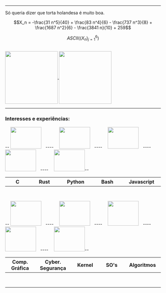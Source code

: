 <hr>

Só queria dizer que torta holandesa é muito boa. 

$$X_n = -\frac{31 n^5}{40} + \frac{83 n^4}{6} - \frac{737 n^3}{8} + \frac{1687 n^2}{6} - \frac{3841 n}{10} + 259$$

$$ASCII((X_n)_{j=1}^6)$$

<br>

<a href="https://github.com/anuraghazra/github-readme-stats">
    <img height="170em" align="center" src="https://github-readme-stats.vercel.app/api?username=Dantae-Jekins&show_icons=true&theme=synthwave&custom_title=Status"> 
</a>

<a href="https://github.com/anuraghazra/github-readme-stats">
    <img height="170em" align="center" src="https://github-readme-stats.vercel.app/api/top-langs/?username=Dantae-Jekins&hide=jupyter%20notebook&layout=compact&theme=synthwave&custom_title=Linguagens&">
</a>

<hr>

### **Interesses e experiências:**

--
<img src="https://cdn.jsdelivr.net/gh/devicons/devicon/icons/c/c-original.svg"    
width="100px"
height="70px"
/> ---- 
<img src="https://cdn.jsdelivr.net/gh/devicons/devicon/icons/rust/rust-plain.svg"
    width="100px"
    height="70px"
/> ---- 
<img src="https://cdn.jsdelivr.net/gh/devicons/devicon/icons/python/python-original.svg"
    width="100px"
    height="70px"
/> ---- 
<img src="https://cdn.jsdelivr.net/gh/devicons/devicon/icons/bash/bash-original.svg"
    width="100px"
    height="70px"
/> ---- 
<img src="https://cdn.jsdelivr.net/gh/devicons/devicon/icons/javascript/javascript-original.svg"
    width="100px"
    height="70px"
/>--
<table table-layout="fixed">
<tr>
 <th scope="col" width="156px">C</th>
 <th scope="col" width="156px">Rust</th>
 <th scope="col" width="156px">Python</th>
 <th scope="col" width="156px">Bash</th>
 <th scope="col" width="156px">Javascript</th>
</tr>
 </table>

<br>

--
<img src="https://img.icons8.com/external-inipagistudio-lineal-color-inipagistudio/64/000000/external-cube-augmented-reality-inipagistudio-lineal-color-inipagistudio.png"
    width="100px"
    height="80px"
/> ---- 
<img src="https://img.icons8.com/nolan/64/skull.png"
    width="100px"
    height="80px"
/> ---- 
<img src="https://img.icons8.com/color/48/000000/linux--v1.png"    
    width="100px"
    height="80px"
/> ---- 
<img src="https://img.icons8.com/color/48/000000/free-bsd.png"
    width="100px"
    height="80px"
/> ---- 
<img src="https://img.icons8.com/external-flatart-icons-lineal-color-flatarticons/64/000000/external-algorithm-data-science-and-cyber-security-flatart-icons-lineal-color-flatarticons.png"
    width="100px"
    height="80px"
/>--

<table table-layout="fixed">
<tr>
 <th scope="col" width="156px">Comp.<br>Gráfica</th>
 <th scope="col" width="156px">Cyber.<br>Segurança</th>
 <th scope="col" width="156px"><div class="bloco">Kernel</div></th>
 <th scope="col" width="156px"><div class="bloco">SO's</div></th>
 <th scope="col" width="156px"><div class="bloco">Algoritmos</div></th>
</tr>
 </table>

<br>

<hr>

<!--
**Dantae-Jekins/Dantae-Jekins** is a ✨ _special_ ✨ repository because its `README.md` (this file) appears on your GitHub profile.

Here are some ideas to get you started: texto de veio broxa.

- 🔭 I’m currently working on ...
- 🌱 I’m currently learning ...
- 👯 I’m looking to collaborate on ...
- 🤔 I’m looking for help with ...
- 💬 Ask me about ...
- 📫 How to reach me: ...
- 😄 Pronouns: ...
- ⚡ Fun fact: ...
-->
